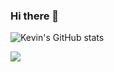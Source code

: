 ### Hi there 👋

<!--
**ginakev/ginakev** is a ✨ _special_ ✨ repository because its `README.md` (this file) appears on your GitHub profile.

Here are some ideas to get you started:

- 🔭 I’m currently working on [Fair Giveaway](https://github.com/ginakev/Fair-Giveaway)
- 🌱 I’m currently learning Solidity, Typescript
- 👯 I’m Open for collaborations.
- 🤔 I’m Open to Learning.
- 📫 How to reach me: [Kevin Chibuoyim](https://twitter.com/kevin_chibuoyim)
- 😄 Pronouns: He
- ⚡ Fav Quote: Build In Public
- reach me faster: [Kevin Chibuoyim](https://twitter.com/kevin_chibuoyim)
-->

![Kevin's GitHub stats](https://github-readme-stats.vercel.app/api?username=ginakev&show_icons=true&count_private=true&theme=merko)

![](https://github-readme-streak-stats.herokuapp.com/?user=ginakev&count_private=true&theme=radical)
